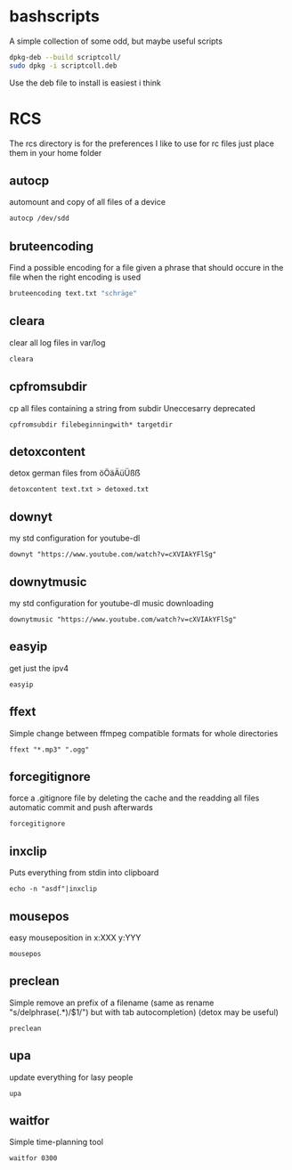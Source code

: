 # bashscripts
A simple collection of some odd, but maybe useful scripts

```bash
dpkg-deb --build scriptcoll/
sudo dpkg -i scriptcoll.deb
```
Use the deb file to install is easiest i think

# RCS
The rcs directory is for the preferences I like to use for rc files just place them in your home folder

## autocp
automount and copy of all files of a device
```bash
autocp /dev/sdd
```
## bruteencoding
Find a possible encoding for a file given a phrase that should occure in the file when the right encoding is used
```bash
bruteencoding text.txt "schräge"
```
## cleara
clear all log files in var/log
```bash
cleara
```
## cpfromsubdir
cp all files containing a string from subdir
Uneccesarry deprecated
```
cpfromsubdir filebeginningwith* targetdir 
```
## detoxcontent
detox german files from öÖäÄüÜßẞ
```
detoxcontent text.txt > detoxed.txt
```
## downyt
my std configuration for youtube-dl
```
downyt "https://www.youtube.com/watch?v=cXVIAkYFlSg"
```
## downytmusic
my std configuration for youtube-dl music downloading
```
downytmusic "https://www.youtube.com/watch?v=cXVIAkYFlSg"
```
## easyip
get just the ipv4
```
easyip
```
## ffext
Simple change between ffmpeg compatible formats for whole directories
```
ffext "*.mp3" ".ogg"
```
## forcegitignore
force a .gitignore file by deleting the cache and the readding all files
automatic commit and push afterwards
```
forcegitignore
```
## inxclip
Puts everything from stdin into clipboard
```
echo -n "asdf"|inxclip
```
## mousepos
easy mouseposition in x:XXX y:YYY
```
mousepos
```
## preclean
Simple remove an prefix of a filename (same as rename "s/delphrase(.*)/$1/") but with tab autocompletion) (detox may be useful)
```
preclean
```
## upa
update everything for lasy people
```
upa
```
## waitfor
Simple time-planning tool
```
waitfor 0300
```
